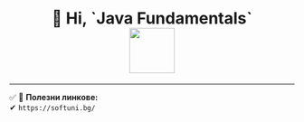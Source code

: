 <h1 align="center">
  👋 Hi, `Java Fundamentals`  
  <br>
  <img src="https://media.giphy.com/media/WUlplcMpOCEmTGBtBW/giphy.gif" width="80">
</h1>

---

✅ 🔗 **Полезни линкове:**  
  ✔ `https://softuni.bg/`
